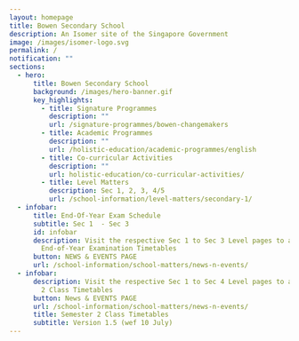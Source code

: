 ```yaml
---
layout: homepage
title: Bowen Secondary School
description: An Isomer site of the Singapore Government
image: /images/isomer-logo.svg
permalink: /
notification: ""
sections:
  - hero:
      title: Bowen Secondary School
      background: /images/hero-banner.gif
      key_highlights:
        - title: Signature Programmes
          description: ""
          url: /signature-programmes/bowen-changemakers
        - title: Academic Programmes
          description: ""
          url: /holistic-education/academic-programmes/english
        - title: Co-curricular Activities
          description: ""
          url: holistic-education/co-curricular-activities/
        - title: Level Matters
          description: Sec 1, 2, 3, 4/5
          url: /school-information/level-matters/secondary-1/
  - infobar:
      title: End-Of-Year Exam Schedule
      subtitle: Sec 1  - Sec 3
      id: infobar
      description: Visit the respective Sec 1 to Sec 3 Level pages to access
        End-of-Year Examination Timetables
      button: NEWS & EVENTS PAGE
      url: /school-information/school-matters/news-n-events/
  - infobar:
      description: Visit the respective Sec 1 to Sec 4 Level pages to access Semester
        2 Class Timetables
      button: News & EVENTS PAGE
      url: /school-information/school-matters/news-n-events/
      title: Semester 2 Class Timetables
      subtitle: Version 1.5 (wef 10 July)
---
```

